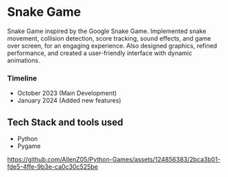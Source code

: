 # Snake Game 

Snake Game inspired by the Google Snake Game. Implemented snake movement, collision detection, score tracking, sound effects, and game over screen, for an engaging experience. Also designed graphics, refined performance, and created a user-friendly interface with dynamic animations.

### Timeline

- October 2023 (Main Development)
- January 2024 (Added new features)

## Tech Stack and tools used 

- Python 
- Pygame

https://github.com/AllenZ05/Python-Games/assets/124856383/2bca3b01-fde5-4ffe-9b3e-ca0c30c525be